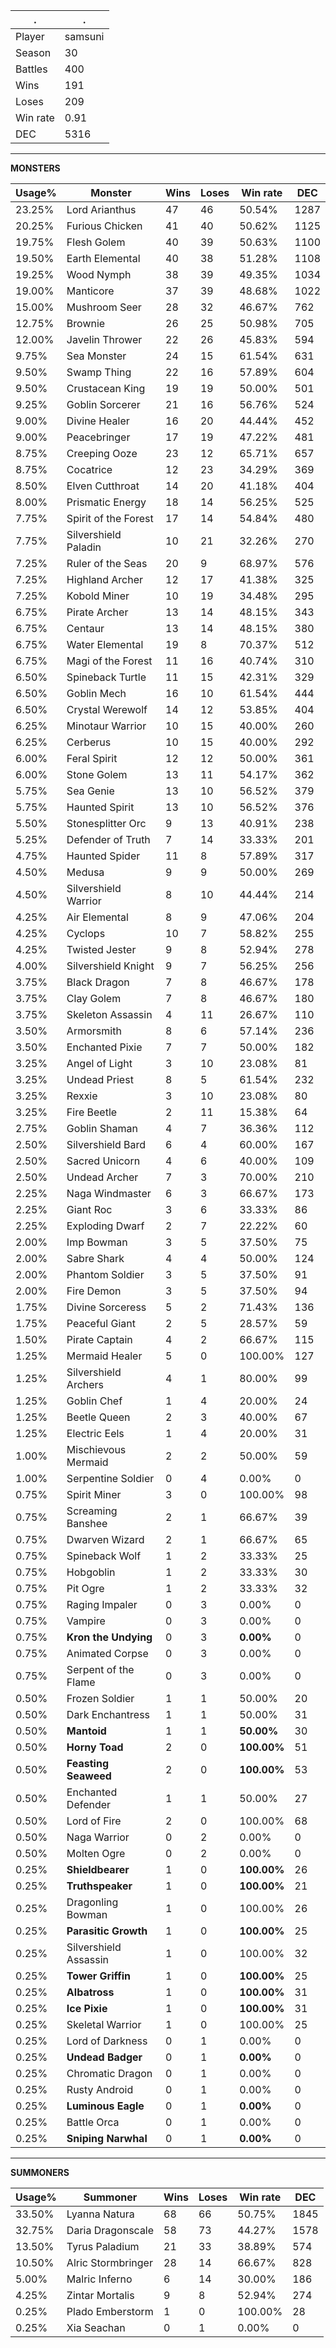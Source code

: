 .|.
|-|-
Player|samsuni
Season|30
Battles|400
Wins|191
Loses|209
Win rate|0.91
DEC|5316

---
**MONSTERS**

Usage%|Monster|Wins|Loses|Win rate|DEC|
-|-|-|-|-|-|
23.25%|Lord Arianthus|47|46|50.54%|1287|
20.25%|Furious Chicken|41|40|50.62%|1125|
19.75%|Flesh Golem|40|39|50.63%|1100|
19.50%|Earth Elemental|40|38|51.28%|1108|
19.25%|Wood Nymph|38|39|49.35%|1034|
19.00%|Manticore|37|39|48.68%|1022|
15.00%|Mushroom Seer|28|32|46.67%|762|
12.75%|Brownie|26|25|50.98%|705|
12.00%|Javelin Thrower|22|26|45.83%|594|
9.75%|Sea Monster|24|15|61.54%|631|
9.50%|Swamp Thing|22|16|57.89%|604|
9.50%|Crustacean King|19|19|50.00%|501|
9.25%|Goblin Sorcerer|21|16|56.76%|524|
9.00%|Divine Healer|16|20|44.44%|452|
9.00%|Peacebringer|17|19|47.22%|481|
8.75%|Creeping Ooze|23|12|65.71%|657|
8.75%|Cocatrice|12|23|34.29%|369|
8.50%|Elven Cutthroat|14|20|41.18%|404|
8.00%|Prismatic Energy|18|14|56.25%|525|
7.75%|Spirit of the Forest|17|14|54.84%|480|
7.75%|Silvershield Paladin|10|21|32.26%|270|
7.25%|Ruler of the Seas|20|9|68.97%|576|
7.25%|Highland Archer|12|17|41.38%|325|
7.25%|Kobold Miner|10|19|34.48%|295|
6.75%|Pirate Archer|13|14|48.15%|343|
6.75%|Centaur|13|14|48.15%|380|
6.75%|Water Elemental|19|8|70.37%|512|
6.75%|Magi of the Forest|11|16|40.74%|310|
6.50%|Spineback Turtle|11|15|42.31%|329|
6.50%|Goblin Mech|16|10|61.54%|444|
6.50%|Crystal Werewolf|14|12|53.85%|404|
6.25%|Minotaur Warrior|10|15|40.00%|260|
6.25%|Cerberus|10|15|40.00%|292|
6.00%|Feral Spirit|12|12|50.00%|361|
6.00%|Stone Golem|13|11|54.17%|362|
5.75%|Sea Genie|13|10|56.52%|379|
5.75%|Haunted Spirit|13|10|56.52%|376|
5.50%|Stonesplitter Orc|9|13|40.91%|238|
5.25%|Defender of Truth|7|14|33.33%|201|
4.75%|Haunted Spider|11|8|57.89%|317|
4.50%|Medusa|9|9|50.00%|269|
4.50%|Silvershield Warrior|8|10|44.44%|214|
4.25%|Air Elemental|8|9|47.06%|204|
4.25%|Cyclops|10|7|58.82%|255|
4.25%|Twisted Jester|9|8|52.94%|278|
4.00%|Silvershield Knight|9|7|56.25%|256|
3.75%|Black Dragon|7|8|46.67%|178|
3.75%|Clay Golem|7|8|46.67%|180|
3.75%|Skeleton Assassin|4|11|26.67%|110|
3.50%|Armorsmith|8|6|57.14%|236|
3.50%|Enchanted Pixie|7|7|50.00%|182|
3.25%|Angel of Light|3|10|23.08%|81|
3.25%|Undead Priest|8|5|61.54%|232|
3.25%|Rexxie|3|10|23.08%|80|
3.25%|Fire Beetle|2|11|15.38%|64|
2.75%|Goblin Shaman|4|7|36.36%|112|
2.50%|Silvershield Bard|6|4|60.00%|167|
2.50%|Sacred Unicorn|4|6|40.00%|109|
2.50%|Undead Archer|7|3|70.00%|210|
2.25%|Naga Windmaster|6|3|66.67%|173|
2.25%|Giant Roc|3|6|33.33%|86|
2.25%|Exploding Dwarf|2|7|22.22%|60|
2.00%|Imp Bowman|3|5|37.50%|75|
2.00%|Sabre Shark|4|4|50.00%|124|
2.00%|Phantom Soldier|3|5|37.50%|91|
2.00%|Fire Demon|3|5|37.50%|94|
1.75%|Divine Sorceress|5|2|71.43%|136|
1.75%|Peaceful Giant|2|5|28.57%|59|
1.50%|Pirate Captain|4|2|66.67%|115|
1.25%|Mermaid Healer|5|0|100.00%|127|
1.25%|Silvershield Archers|4|1|80.00%|99|
1.25%|Goblin Chef|1|4|20.00%|24|
1.25%|Beetle Queen|2|3|40.00%|67|
1.25%|Electric Eels|1|4|20.00%|31|
1.00%|Mischievous Mermaid|2|2|50.00%|59|
1.00%|Serpentine Soldier|0|4|0.00%|0|
0.75%|Spirit Miner|3|0|100.00%|98|
0.75%|Screaming Banshee|2|1|66.67%|39|
0.75%|Dwarven Wizard|2|1|66.67%|65|
0.75%|Spineback Wolf|1|2|33.33%|25|
0.75%|Hobgoblin|1|2|33.33%|30|
0.75%|Pit Ogre|1|2|33.33%|32|
0.75%|Raging Impaler|0|3|0.00%|0|
0.75%|Vampire|0|3|0.00%|0|
0.75%|**Kron the Undying**|0|3|**0.00%**|0|
0.75%|Animated Corpse|0|3|0.00%|0|
0.75%|Serpent of the Flame|0|3|0.00%|0|
0.50%|Frozen Soldier|1|1|50.00%|20|
0.50%|Dark Enchantress|1|1|50.00%|31|
0.50%|**Mantoid**|1|1|**50.00%**|30|
0.50%|**Horny Toad**|2|0|**100.00%**|51|
0.50%|**Feasting Seaweed**|2|0|**100.00%**|53|
0.50%|Enchanted Defender|1|1|50.00%|27|
0.50%|Lord of Fire|2|0|100.00%|68|
0.50%|Naga Warrior|0|2|0.00%|0|
0.50%|Molten Ogre|0|2|0.00%|0|
0.25%|**Shieldbearer**|1|0|**100.00%**|26|
0.25%|**Truthspeaker**|1|0|**100.00%**|21|
0.25%|Dragonling Bowman|1|0|100.00%|26|
0.25%|**Parasitic Growth**|1|0|**100.00%**|25|
0.25%|Silvershield Assassin|1|0|100.00%|32|
0.25%|**Tower Griffin**|1|0|**100.00%**|25|
0.25%|**Albatross**|1|0|**100.00%**|31|
0.25%|**Ice Pixie**|1|0|**100.00%**|31|
0.25%|Skeletal Warrior|1|0|100.00%|25|
0.25%|Lord of Darkness|0|1|0.00%|0|
0.25%|**Undead Badger**|0|1|**0.00%**|0|
0.25%|Chromatic Dragon|0|1|0.00%|0|
0.25%|Rusty Android|0|1|0.00%|0|
0.25%|**Luminous Eagle**|0|1|**0.00%**|0|
0.25%|Battle Orca|0|1|0.00%|0|
0.25%|**Sniping Narwhal**|0|1|**0.00%**|0|

---
**SUMMONERS**

Usage%|Summoner|Wins|Loses|Win rate|DEC|
-|-|-|-|-|-|
33.50%|Lyanna Natura|68|66|50.75%|1845|
32.75%|Daria Dragonscale|58|73|44.27%|1578|
13.50%|Tyrus Paladium|21|33|38.89%|574|
10.50%|Alric Stormbringer|28|14|66.67%|828|
5.00%|Malric Inferno|6|14|30.00%|186|
4.25%|Zintar Mortalis|9|8|52.94%|274|
0.25%|Plado Emberstorm|1|0|100.00%|28|
0.25%|Xia Seachan|0|1|0.00%|0|
